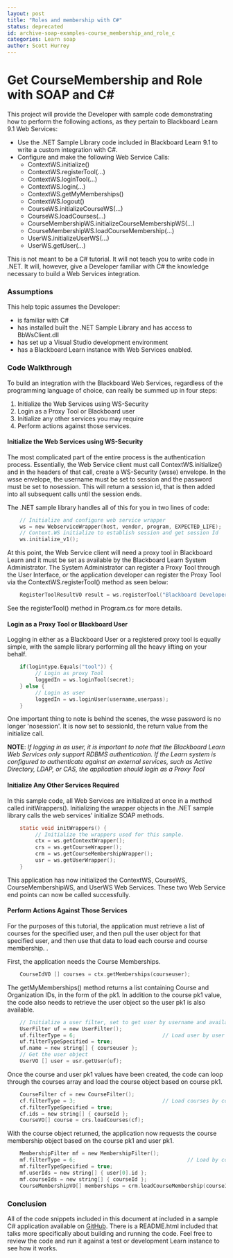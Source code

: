 ```yaml
---
layout: post
title: "Roles and membership with C#"
status: deprecated
id: archive-soap-examples-course_membership_and_role_c
categories: Learn soap
author: Scott Hurrey
---
```


# Get CourseMembership and Role with SOAP and C#

This project will provide the Developer with sample code demonstrating how to
perform the following actions, as they pertain to Blackboard Learn 9.1 Web
Services:

- Use the .NET Sample Library code included in Blackboard Learn 9.1 to write a custom integration with C#.
- Configure and make the following Web Service Calls:
  - ContextWS.initialize()
  - ContextWS.registerTool(...)
  - ContextWS.loginTool(...)
  - ContextWS.login(...)
  - ContextWS.getMyMemberships()
  - ContextWS.logout()
  - CourseWS.initializeCourseWS(...)
  - CourseWS.loadCourses(...)
  - CourseMembershipWS.initializeCourseMembershipWS(...)
  - CourseMembershipWS.loadCourseMembership(...)
  - UserWS.initializeUserWS(...)
  - UserWS.getUser(...)

This is not meant to be a C# tutorial. It will not teach you to write code in
.NET. It will, however, give a Developer familiar with C# the knowledge
necessary to build a Web Services integration.

### Assumptions

This help topic assumes the Developer:

- is familiar with C#
- has installed built the .NET Sample Library and has access to BbWsClient.dll
- has set up a Visual Studio development environment
- has a Blackboard Learn instance with Web Services enabled.

### Code Walkthrough

To build an integration with the Blackboard Web Services, regardless of the
programming language of choice, can really be summed up in four steps:

1. Initialize the Web Services using WS-Security
2. Login as a Proxy Tool or Blackboard user
3. Initialize any other services you may require
4. Perform actions against those services.

#### Initialize the Web Services using WS-Security

The most complicated part of the entire process is the authentication process.
Essentially, the Web Service client must call ContextWS.initialize() and in
the headers of that call, create a WS-Security (wsse) envelope. In the wsse
envelope, the username must be set to session and the password must be set to
nosession. This will return a session id, that is then added into all
subsequent calls until the session ends.

The .NET sample library handles all of this for you in two lines of code:

```c
    // Initialize and configure web service wrapper
    ws = new WebserviceWrapper(host, vendor, program, EXPECTED_LIFE); 
    // Context.WS initialize to establish session and get session Id
    ws.initialize_v1();
```

At this point, the Web Service client will need a proxy tool in Blackboard
Learn and it must be set as available by the Blackboard Learn System
Administrator. The System Administrator can register a Proxy Tool through the
User Interface, or the application developer can register the Proxy Tool via
the ContextWS.registerTool() method as seen below:

```c
    RegisterToolResultVO result = ws.registerTool("Blackboard Developer Experience C-Sharp Sample Tool",                                          regpass, secret, tools, tickets);
```

See the registerTool() method in Program.cs for more details.

#### Login as a Proxy Tool or Blackboard User

Logging in either as a Blackboard User or a registered proxy tool is equally
simple, with the sample library performing all the heavy lifting on your
behalf.

```c
    if(logintype.Equals("tool")) {
         // Login as proxy Tool
         loggedIn = ws.loginTool(secret);
    } else {
         // Login as user
         loggedIn = ws.loginUser(username,userpass);
    }
```

One important thing to note is behind the scenes, the wsse password is no
longer 'nosession'. It is now set to sessionId, the return value from the
initialize call.

**NOTE**: _If logging in as user, it is important to note that the Blackboard Learn Web Services only support RDBMS authentication. If the Learn system is configured to authenticate against an external services, such as Active Directory, LDAP, or CAS, the application should login as a Proxy Tool_

#### Initialize Any Other Services Required

In this sample code, all Web Services are initialized at once in a method
called initWrappers(). Initializing the wrapper objects in the .NET sample
library calls the web services' initialize SOAP methods.

```c
    static void initWrappers() {
         // Initialize the wrappers used for this sample.
         ctx = ws.getContextWrapper();
         crs = ws.getCourseWrapper();
         crm = ws.getCourseMembershipWrapper();
         usr = ws.getUserWrapper();
    }
```

This application has now initialized the ContextWS, CourseWS,
CourseMembershipWS, and UserWS Web Services. These two Web Service end points
can now be called successfully.

#### Perform Actions Against Those Services

For the purposes of this tutorial, the application must retrieve a list of
courses for the specified user, and then pull the user object for that
specified user, and then use that data to load each course and course
membership. .

First, the application needs the Course Memberships.

```c
    CourseIdVO [] courses = ctx.getMemberships(courseuser);
```

The getMyMemberships() method returns a list containing Course and
Organization IDs, in the form of the pk1. In addition to the course pk1 value,
the code also needs to retrieve the user object so the user pk1 is also
available.

```c
    // Initialize a user filter, set to get user by username and availability.
    UserFilter uf = new UserFilter();
    uf.filterType = 6;                            // Load user by user name
    uf.filterTypeSpecified = true;
    uf.name = new string[] { courseuser };
    // Get the user object
    UserVO [] user = usr.getUser(uf);
```

Once the course and user pk1 values have been created, the code can loop
through the courses array and load the course object based on course pk1.

```c
    CourseFilter cf = new CourseFilter();
    cf.filterType = 3;                            // Load courses by course pk1
    cf.filterTypeSpecified = true;
    cf.ids = new string[] { courseId }; 
    CourseVO[] course = crs.loadCourses(cf);
```

With the course object returned, the application now requests the course
membership object based on the course pk1 and user pk1.

```c
    MembershipFilter mf = new MembershipFilter(); 
    mf.filterType = 6;                                    // Load by course pk1 and user pk1
    mf.filterTypeSpecified = true;
    mf.userIds = new string[] { user[0].id };
    mf.courseIds = new string[] { courseId }; 
    CourseMembershipVO[] memberships = crm.loadCourseMembership(courseId, mf);
```

### Conclusion

All of the code snippets included in this document at included in a sample C#
application available on [GitHub](https://github.com/blackboard/BBDN-CSharp-WS-Sample).
There is a README.html included that talks more specifically about building and
running the code. Feel free to review the code and run it against a test or
development Learn instance to see how it works.

